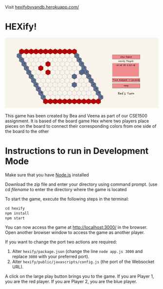 Visit [hexifybyvandb.herokuapp.com/](https://hexifybyvandb.herokuapp.com/)

# HEXify!

![Board game screenshot](screenshot.PNG)

This game has been created by Bea and Veena as part of our CSE1500 assignment. It is based of the board game Hex where two players place pieces on the board to connect their corresponding colors from one side of the board to the other

# Instructions to run in Development Mode

Make sure that you have [Node.js](https://nodejs.org/en/) installed

Download the zip file and enter your directory using command prompt. (use cd $filename$ to enter the directory where the game is located

To start the game, execute the following steps in the terminal:

```console
cd hexify
npm install
npm start
```

You can now access the game at [http://localhost:3000/](http://localhost:3000/) in the browser. Open another browser window to access the game as another player.

If you want to change the port two actions are required: 

1. Alter `hexify/package.json` (change the line `node app.js 3000` and replace `3000` with your preferred port).
2. Alter `hexify/public/javascripts/config.js` (the port of the Websocket URL).

A click on the large play button brings you to the game. If you are Player 1, you are the red player. If you are Player 2, you are the blue player.

